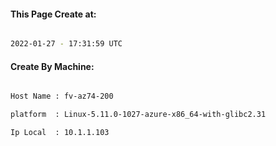 
   
#### This Page Create at:

```bash

2022-01-27 - 17:31:59 UTC

```

#### Create By Machine:

```bash

Host Name : fv-az74-200

platform  : Linux-5.11.0-1027-azure-x86_64-with-glibc2.31

Ip Local  : 10.1.1.103

```

